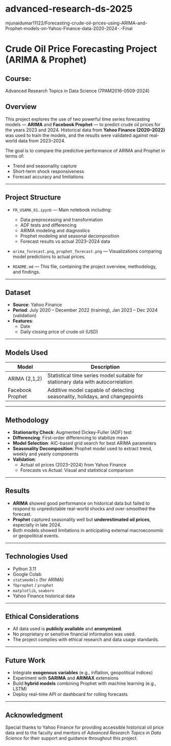 # advanced-research-ds-2025
mjunaidumar11122/Forecasting-crude-oil-prices-using-ARIMA-and-Prophet-models-on-Yahoo-Finance-data-2020-2024-.-Final
# Crude Oil Price Forecasting Project (ARIMA & Prophet)

##  Course:
Advanced Research Topics in Data Science (7PAM2016-0509-2024)

##  Overview
This project explores the use of two powerful time series forecasting models — **ARIMA** and **Facebook Prophet** — to predict crude oil prices for the years 2023 and 2024. Historical data from **Yahoo Finance (2020–2022)** was used to train the models, and the results were validated against real-world data from 2023–2024.

The goal is to compare the predictive performance of ARIMA and Prophet in terms of:
- Trend and seasonality capture
- Short-term shock responsiveness
- Forecast accuracy and limitations

---

##  Project Structure

- `FR_USAMA_01.ipynb` — Main notebook including:
  - Data preprocessing and transformation
  - ADF tests and differencing
  - ARIMA modeling and diagnostics
  - Prophet modeling and seasonal decomposition
  - Forecast results vs actual 2023–2024 data

- `arima_forecast.png`, `prophet_forecast.png` — Visualizations comparing model predictions to actual prices.

- `README.md` — This file, containing the project overview, methodology, and findings.

---

##  Dataset

- **Source**: Yahoo Finance  
- **Period**: July 2020 – December 2022 (training), Jan 2023 – Dec 2024 (validation)  
- **Features**:
  - Date
  - Daily closing price of crude oil (USD)

---

##  Models Used

| Model           | Description |
|------------------|-------------|
| ARIMA (2,1,2)    | Statistical time series model suitable for stationary data with autocorrelation |
| Facebook Prophet | Additive model capable of detecting seasonality, holidays, and changepoints |

---

##  Methodology

- **Stationarity Check**: Augmented Dickey-Fuller (ADF) test  
- **Differencing**: First-order differencing to stabilize mean  
- **Model Selection**: AIC-based grid search for best ARIMA parameters  
- **Seasonality Decomposition**: Prophet model used to extract trend, weekly and yearly components  
- **Validation**:
  - Actual oil prices (2023–2024) from Yahoo Finance
  - Forecasts vs Actual: Visual and statistical comparison

---

##  Results

- **ARIMA** showed good performance on historical data but failed to respond to unpredictable real-world shocks and over-smoothed the forecast.
- **Prophet** captured seasonality well but **underestimated oil prices**, especially in late 2024.
- Both models showed limitations in anticipating external macroeconomic or geopolitical events.

---

##  Technologies Used

- Python 3.11  
- Google Colab  
- `statsmodels` (for ARIMA)  
- `fbprophet` / `prophet`  
- `matplotlib`, `seaborn`  
- Yahoo Finance historical data

---

##  Ethical Considerations

- All data used is **publicly available** and **anonymized**.
- No proprietary or sensitive financial information was used.
- The project complies with ethical research and data usage standards.

---

##  Future Work

- Integrate **exogenous variables** (e.g., inflation, geopolitical indices)
- Experiment with **SARIMA** and **ARIMAX** extensions
- Build **hybrid models** combining Prophet with machine learning (e.g., LSTM)
- Deploy real-time API or dashboard for rolling forecasts

---

##  Acknowledgment

Special thanks to Yahoo Finance for providing accessible historical oil price data and to the faculty and mentors of *Advanced Research Topics in Data Science* for their support and guidance throughout this project.
